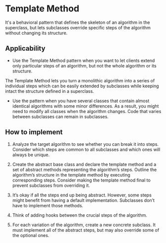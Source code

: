 # Template Method
It's a behavioral pattern that defines the skeleton of an algorithm in the superclass, but lets subclasses override specific steps of the algorithm without changing its structure.

## Applicability
- Use the Template Method pattern when you want to let clients extend only particular steps of an algorithm, but not the whole algorithm or its structure.

The Template Method lets you turn a monolithic algorithm into a series of individual steps which can be easily extended by subclasses while keeping intact the structure defined in a superclass.

- Use the pattern when you have several classes that contain almost identical algorithms with some minor differences. As a result, you might need to modify all classes when the algorithm changes.
Code that varies between subclasses can remain in subclasses.

## How to implement
1) Analyze the target algorithm to see whether you can break it into steps. Consider which steps are common to all subclasses and which ones will always be unique.

2) Create the abstract base class and declare the template method and a set of abstract methods representing the algorithm’s steps. Outline the algorithm’s structure in the template method by executing corresponding steps. Consider making the template method final to prevent subclasses from overriding it.

3) It’s okay if all the steps end up being abstract. However, some steps might benefit from having a default implementation. Subclasses don’t have to implement those methods.

4) Think of adding hooks between the crucial steps of the algorithm.

5) For each variation of the algorithm, create a new concrete subclass. It must implement all of the abstract steps, but may also override some of the optional ones.
